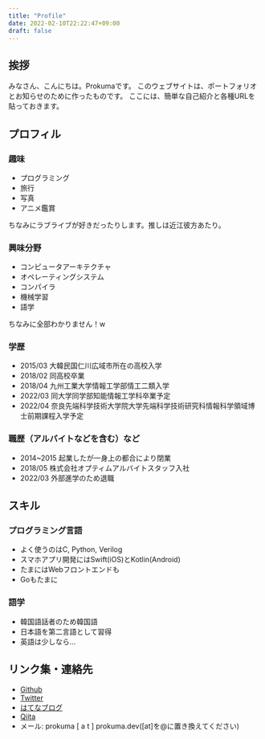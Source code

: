 ```yaml
---
title: "Profile"
date: 2022-02-10T22:22:47+09:00
draft: false
---
```

## 挨拶
みなさん、こんにちは。Prokumaです。
このウェブサイトは、ポートフォリオとお知らせのために作ったものです。
ここには、簡単な自己紹介と各種URLを貼っておきます。

## プロフィル
### 趣味
- プログラミング
- 旅行
- 写真
- アニメ鑑賞

ちなみにラブライブが好きだったりします。推しは近江彼方あたり。

### 興味分野
- コンピュータアーキテクチャ
- オペレーティングシステム
- コンパイラ
- 機械学習
- 語学

ちなみに全部わかりません！w

### 学歴
- 2015/03 大韓民国仁川広域市所在の高校入学
- 2018/02 同高校卒業
- 2018/04 九州工業大学情報工学部情工二類入学
- 2022/03 同大学同学部知能情報工学科卒業予定
- 2022/04 奈良先端科学技術大学院大学先端科学技術研究科情報科学領域博士前期課程入学予定

### 職歴（アルバイトなどを含む）など
- 2014~2015 起業したが一身上の都合により閉業
- 2018/05 株式会社オプティムアルバイトスタッフ入社
- 2022/03 外部進学のため退職

## スキル
### プログラミング言語
- よく使うのはC, Python, Verilog
- スマホアプリ開発にはSwift(iOS)とKotlin(Android)
- たまにはWebフロントエンドも
- Goもたまに

### 語学
- 韓国語話者のため韓国語
- 日本語を第二言語として習得
- 英語は少しなら…

## リンク集・連絡先
- [Github](https://github.com/Prokuma)
- [Twitter](https://twitter.com/ProkumaH)
- [はてなブログ](https://prokuma.hateblo.jp)
- [Qiita](https://qiita.com/Prokuma)
- メール: prokuma [ a t ] prokuma.dev([at]を@に置き換えてください)
